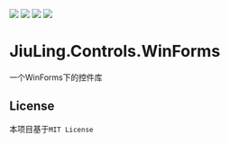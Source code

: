 ![](https://img.shields.io/github/license/JiuLing-zhang/JiuLing.Controls.WinForms)
![](https://img.shields.io/github/workflow/status/JiuLing-zhang/JiuLing.Controls.WinForms/Build)
[![](https://img.shields.io/nuget/v/JiuLing.Controls.WinForms)](https://www.nuget.org/packages/JiuLing.Controls.WinForms/)
[![](https://img.shields.io/github/v/release/JiuLing-zhang/JiuLing.Controls.WinForms)](https://github.com/JiuLing-zhang/JiuLing.Controls.WinForms/releases)  

# JiuLing.Controls.WinForms
一个WinForms下的控件库

## License
本项目基于`MIT License`